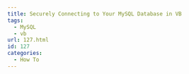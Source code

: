 ```yaml
---
title: Securely Connecting to Your MySQL Database in VB
tags:
  - MySQL
  - vb
url: 127.html
id: 127
categories:
  - How To
---
```

